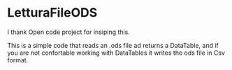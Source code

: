 # LetturaFileODS
I thank Open code project for insiping this.

This is a simple code that reads an .ods file ad returns a DataTable, and if you are not confortable working with DataTables it writes the ods file in Csv format.


